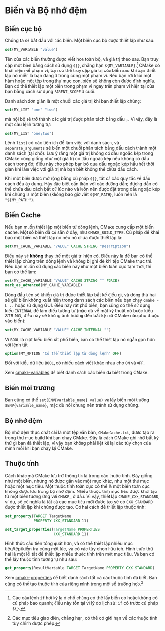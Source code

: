 # Biến và Bộ nhớ đệm

## Biến cục bộ

Chúng ta sẽ bắt đầu với các biến. Một biến cục bộ được thiết lập như sau:

```CMake
set(MY_VARIABLE "value")
```

Tên của các biến thường được viết hoa toàn bộ, và giá trị theo sau. Bạn truy cập một biến bằng cách sử dụng `${}`, chẳng hạn `${MY_VARIABLE}`.[^1] CMake có khái niệm về phạm vi; bạn có thể truy cập giá trị của biến sau khi bạn thiết lập nó miễn là bạn đang ở trong cùng một phạm vi. Nếu bạn rời khỏi một hàm hoặc một tệp trong thư mục con, biến sẽ không còn được định nghĩa. Bạn có thể thiết lập một biến trong phạm vi ngay trên phạm vi hiện tại của bạn bằng cách sử dụng `PARENT_SCOPE` ở cuối.

Danh sách đơn giản là một chuỗi các giá trị khi bạn thiết lập chúng:

```cmake
set(MY_LIST "one" "two")
```

mà nội bộ sẽ trở thành các giá trị được phân tách bằng dấu `;`. Vì vậy, đây là một câu lệnh tương tự:

```cmake
set(MY_LIST "one;two")
```
Lệnh `list(` có các tiện ích để làm việc với danh sách, và `separate_arguments` sẽ biến một chuỗi phân tách bằng dấu cách thành một danh sách (tại chỗ). Lưu ý rằng một giá trị không có dấu ngoặc kép trong CMake cũng giống như một giá trị có dấu ngoặc kép nếu không có dấu cách trong đó; điều này cho phép bạn bỏ qua dấu ngoặc kép hầu hết thời gian khi làm việc với giá trị mà bạn biết không thể chứa dấu cách.

Khi một biến được mở rộng bằng cú pháp `${}`, tất cả các quy tắc về dấu cách đều áp dụng. Hãy đặc biệt cẩn thận với các đường dẫn; đường dẫn có thể chứa dấu cách bất cứ lúc nào và luôn nên được đặt trong dấu ngoặc kép khi chúng là một biến (không bao giờ viết `${MY_PATH}`, luôn nên là `"${MY_PATH}"`).

## Biến Cache

Nếu bạn muốn thiết lập một biến từ dòng lệnh, CMake cung cấp một biến cache. Một số biến đã có sẵn ở đây, như `CMAKE_BUILD_TYPE`. Cú pháp để khai báo một biến và thiết lập nó nếu nó chưa được thiết lập là:

```cmake
set(MY_CACHE_VARIABLE "VALUE" CACHE STRING "Description")
```

Điều này sẽ **không** thay thế một giá trị hiện có. Điều này là để bạn có thể thiết lập chúng trên dòng lệnh và không bị ghi đè khi tệp CMake thực thi. Nếu bạn muốn sử dụng các biến này như một biến toàn cục tạm thời, thì bạn có thể làm:

```cmake
set(MY_CACHE_VARIABLE "VALUE" CACHE STRING "" FORCE)
mark_as_advanced(MY_CACHE_VARIABLE)
```

Dòng đầu tiên sẽ khiến giá trị được thiết lập bất kể điều gì, và dòng thứ hai sẽ giữ biến không xuất hiện trong danh sách các biến nếu bạn chạy `cmake -L ..` hoặc sử dụng GUI. Điều này rất phổ biến, bạn cũng có thể sử dụng kiểu `INTERNAL` để làm điều tương tự (mặc dù về mặt kỹ thuật nó buộc kiểu STRING, điều này sẽ không ảnh hưởng đến bất kỳ mã CMake nào phụ thuộc vào biến):

```cmake
set(MY_CACHE_VARIABLE "VALUE" CACHE INTERNAL "")
```
Vì `BOOL` là một kiểu biến rất phổ biến, bạn có thể thiết lập nó ngắn gọn hơn với lệnh tắt:

```cmake
option(MY_OPTION "Có thể thiết lập từ dòng lệnh" OFF)
```

Đối với kiểu dữ liệu `BOOL`, có nhiều cách viết khác nhau cho `ON` và `OFF`.

Xem [cmake-variables] để biết danh sách các biến đã biết trong CMake.

## Biến môi trường

Bạn cũng có thể `set(ENV{variable_name} value)` và lấy biến môi trường `$ENV{variable_name}`, mặc dù nói chung nên tránh sử dụng chúng.

## Bộ nhớ đệm

Bộ nhớ đệm thực chất chỉ là một tệp văn bản, `CMakeCache.txt`, được tạo ra trong thư mục build khi bạn chạy CMake. Đây là cách CMake ghi nhớ bất kỳ thứ gì bạn đã thiết lập, vì vậy bạn không phải liệt kê lại các tùy chọn của mình mỗi khi bạn chạy lại CMake.

## Thuộc tính

Cách khác mà CMake lưu trữ thông tin là trong các thuộc tính. Đây giống như một biến, nhưng nó được gắn vào một mục khác, như một thư mục hoặc một mục tiêu. Một thuộc tính toàn cục có thể là một biến toàn cục không được lưu trong bộ nhớ đệm. Nhiều thuộc tính mục tiêu được khởi tạo từ một biến tương ứng với `CMAKE_` ở đầu. Vì vậy, thiết lập `CMAKE_CXX_STANDARD`, ví dụ, sẽ có nghĩa là tất cả các mục tiêu mới được tạo sẽ có `CXX_STANDARD` được thiết lập khi chúng được tạo. Có hai cách để thiết lập thuộc tính:

```cmake
set_property(TARGET TargetName
             PROPERTY CXX_STANDARD 11)

set_target_properties(TargetName PROPERTIES
                      CXX_STANDARD 11)
```

Hình thức đầu tiên tổng quát hơn, và có thể thiết lập nhiều mục tiêu/tệp/kiểm tra cùng một lúc, và có các tùy chọn hữu ích. Hình thức thứ hai là một lối tắt để thiết lập nhiều thuộc tính trên một mục tiêu. Và bạn có thể lấy thuộc tính tương tự như sau:

```cmake
get_property(ResultVariable TARGET TargetName PROPERTY CXX_STANDARD)
```

Xem [cmake-properties] để biết danh sách tất cả các thuộc tính đã biết. Bạn cũng có thể tạo thuộc tính của riêng mình trong một số trường hợp.[^2]

[cmake-properties]: https://cmake.org/cmake/help/latest/manual/cmake-properties.7.html
[cmake-variables]: https://cmake.org/cmake/help/latest/manual/cmake-variables.7.html

[^1]: Các câu lệnh `if` hơi kỳ lạ ở chỗ chúng có thể lấy biến có hoặc không có cú pháp bao quanh; điều này tồn tại vì lý do lịch sử: `if` có trước cú pháp `${}`.
[^2]: Các mục tiêu giao diện, chẳng hạn, có thể có giới hạn về các thuộc tính tùy chỉnh được phép.